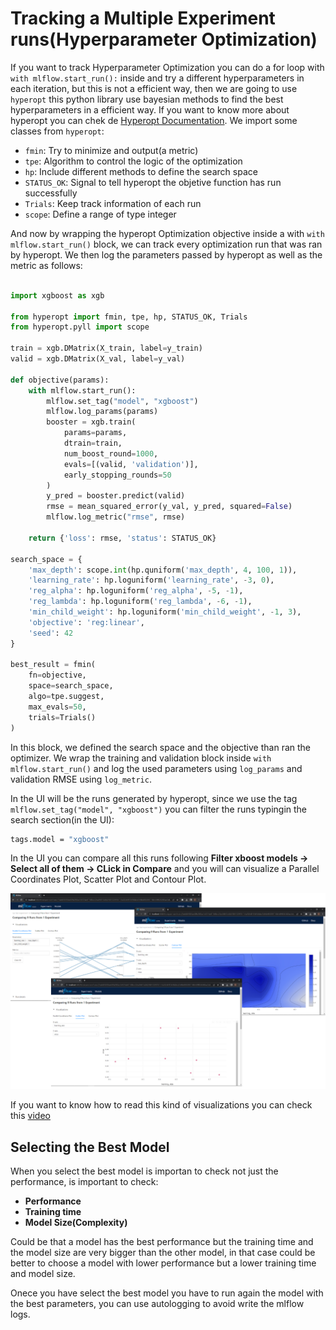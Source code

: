 # Tracking a Multiple Experiment runs(Hyperparameter Optimization)


If you want to track Hyperparameter Optimization you can do a for loop with ```with mlflow.start_run():``` inside and try a different hyperparameters in each iteration, but this is not a efficient way, then we are going to use `hyperopt` this python library use bayesian methods to find the best hyperparameters in a efficient way. If you want to know more about hyperopt you can chek de [Hyperopt Documentation](http://hyperopt.github.io/hyperopt/). We import some classes from `hyperopt`:
- `fmin`: Try to minimize and output(a metric)
- `tpe`: Algorithm to control the logic of the optimization
- `hp`: Include different methods to define the search space
- `STATUS_OK`: Signal to tell hyperopt the objetive function has run successfully
- `Trials`: Keep track information of each run
- `scope`: Define a range of type integer

And now by wrapping the hyperopt Optimization objective inside a with `with mlflow.start_run()` block, we can track every optimization run that was ran by hyperopt. We then log the parameters passed by hyperopt as well as the metric as follows:


```python

import xgboost as xgb

from hyperopt import fmin, tpe, hp, STATUS_OK, Trials
from hyperopt.pyll import scope

train = xgb.DMatrix(X_train, label=y_train)
valid = xgb.DMatrix(X_val, label=y_val)

def objective(params):
    with mlflow.start_run():
        mlflow.set_tag("model", "xgboost")
        mlflow.log_params(params)
        booster = xgb.train(
            params=params,
            dtrain=train,
            num_boost_round=1000,
            evals=[(valid, 'validation')],
            early_stopping_rounds=50
        )
        y_pred = booster.predict(valid)
        rmse = mean_squared_error(y_val, y_pred, squared=False)
        mlflow.log_metric("rmse", rmse)

    return {'loss': rmse, 'status': STATUS_OK}

search_space = {
    'max_depth': scope.int(hp.quniform('max_depth', 4, 100, 1)),
    'learning_rate': hp.loguniform('learning_rate', -3, 0),
    'reg_alpha': hp.loguniform('reg_alpha', -5, -1),
    'reg_lambda': hp.loguniform('reg_lambda', -6, -1),
    'min_child_weight': hp.loguniform('min_child_weight', -1, 3),
    'objective': 'reg:linear',
    'seed': 42
}

best_result = fmin(
    fn=objective,
    space=search_space,
    algo=tpe.suggest,
    max_evals=50,
    trials=Trials()
)

```

In this block, we defined the search space and the objective than ran the optimizer. We wrap the training and validation block inside `with mlflow.start_run()` and log the used parameters using `log_params` and validation RMSE using `log_metric`.

In the UI will be the runs generated by hyperopt, since we use the tag `mlflow.set_tag("model", "xgboost")` you can filter the runs typingin the search section(in the UI):
```bash
tags.model = "xgboost"
```

In the UI you can compare all this runs following **Filter xboost models -> Select all of them -> CLick in Compare** and you will can visualize a Parallel Coordinates Plot, Scatter Plot and Contour Plot.

![conda_logo](../Images/Module2/mlflow_viz.PNG)

If you want to know how to read this kind of visualizations you can check this [video](https://youtu.be/iaJz-T7VWec?list=PL3MmuxUbc_hIUISrluw_A7wDSmfOhErJK&t=684)


## Selecting the Best Model

When you select the best model is importan to check not just the performance, is important to check:

- **Performance**
- **Training time**
- **Model Size(Complexity)**

Could be that a model has the best performance but the training time and the model size are very bigger than the other model, in that case could be better to choose a model with lower performance but a lower training time and model size.

Onece you have select the best model you have to run again the model with the best parameters, you can use autologging to avoid write the mlflow logs.